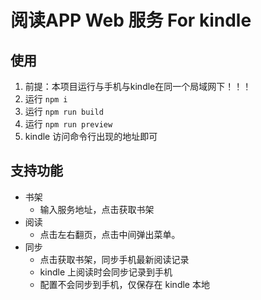 # 阅读APP Web 服务 For kindle

## 使用
1. 前提：本项目运行与手机与kindle在同一个局域网下！！！
2. 运行 `npm i`
3. 运行 `npm run build`
4. 运行 `npm run preview`
5. kindle 访问命令行出现的地址即可

## 支持功能
- 书架
  - 输入服务地址，点击获取书架
- 阅读 
  - 点击左右翻页，点击中间弹出菜单。
- 同步
  - 点击获取书架，同步手机最新阅读记录
  - kindle 上阅读时会同步记录到手机
  - 配置不会同步到手机，仅保存在 kindle 本地

